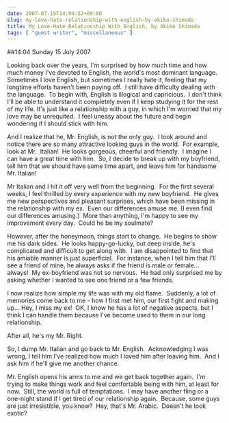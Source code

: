 ```yaml
---
date: 2007-07-15T14:04:52+09:00
slug: my-love-hate-relationship-with-english-by-akiko-shimada
title: My Love-Hate Relationship With English, by Akiko Shimada
tags: [ "guest writer", "miscellaneous" ]
---
```


##14:04 Sunday 15 July 2007

Looking back over the years, I'm surprised by how much time and how much money I've devoted to English, the world's most dominant language.  Sometimes I love English, but sometimes I really hate it, feeling that my longtime efforts haven't been paying off.  I still have difficulty dealing with the language.  To begin with, English is illogical and capricious.  I don't think I'll be able to understand it completely even if I keep studying it for the rest of my life. It's just like a relationship with a guy, in which I'm worried that my love may be unrequited.  I feel uneasy about the future and begin wondering if I should stick with him.

And I realize that he, Mr. English, is not the only guy.  I look around and notice there are so many attractive looking guys in the world.  For example, look at Mr.  Italian!  He looks gorgeous, cheerful and friendly.  I imagine I can have a great time with him.  So, I decide to break up with my boyfriend, tell him that we should have some time apart, and leave him for handsome Mr. Italian!

Mr Italian and I hit it off very well from the beginning.  For the first several weeks, I feel thrilled by every experience with my new boyfriend.  He gives me new perspectives and pleasant surprises, which have been missing in the relationship with my ex.  Even our differences amuse me. (I even find our differences amusing.)  More than anything, I'm happy to see my improvement every day.  Could he be my soulmate?

However, after the honeymoon, things start to change.  He begins to show me his dark sides.  He looks happy-go-lucky, but deep inside, he's complicated and difficult to get along with.  I am disappointed to find that his amiable manner is just superficial.  For instance, when I tell him that I'll see a friend of mine, he always asks if the friend is male or female... always!  My ex-boyfriend was not so nervous.  He had only surprised me by asking whether I wanted to see one friend or a few friends.

I now realize how simple my life was with my old flame.  Suddenly, a lot of memories come back to me - how I first met him, our first fight and making up... Hey, I miss my ex!  OK, I know he has a lot of negative aspects, but I think I can handle them because I've become used to them in our long relationship.

After all, he's my Mr. Right.

So, I dump Mr. Italian and go back to Mr. English.  Acknowledging I was wrong, I tell him I've realized how much I loved him after leaving him.  And I ask him if he'll give me another chance.

Mr. English opens his arms to me and we get back together again.  I'm trying to make things work and feel comfortable being with him, at least for now.  Still, the world is full of temptations.  I may have another fling or a one-night stand if I get tired of our relationship again.  Because, some guys are just irresistible, you know?  Hey, that's Mr. Arabic.  Doesn't he look exotic?
